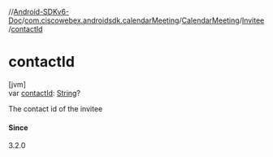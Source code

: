 //[Android-SDKv6-Doc](../../../../index.md)/[com.ciscowebex.androidsdk.calendarMeeting](../../index.md)/[CalendarMeeting](../index.md)/[Invitee](index.md)/[contactId](contact-id.md)

# contactId

[jvm]\
var [contactId](contact-id.md): [String](https://kotlinlang.org/api/latest/jvm/stdlib/kotlin/-string/index.html)?

The contact id of the invitee

#### Since

3.2.0
